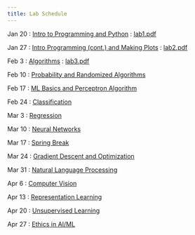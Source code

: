 ```yaml
---
title: Lab Schedule
---
```


Jan 20
: [Intro to Programming and Python](https://colab.research.google.com/drive/1N6QhRX_0AGFINkYDwXWO8QtiWJrTCzCy?usp=sharing)
  : [lab1.pdf](https://drive.google.com/file/d/1-ZCVnDgR7MNeJhjGkTu6C9iPGbqM_Hib/view?usp=sharing)

Jan 27
: [Intro Programming (cont.) and Making Plots](https://colab.research.google.com/drive/12IAow8oi-1_Lgxtfz0_pZyhgy06hrT1U?usp=sharing)
  : [lab2.pdf](https://drive.google.com/file/d/1S99ANhfWaFJ2j3q15Zyf6b2VWeN7houY/view?usp=sharing)

Feb 3
: [Algorithms](https://colab.research.google.com/drive/1S9gvJ4Y8y-30x3e41zcTtMVz8roKA8d9?usp=sharing)
  : [lab3.pdf](https://drive.google.com/file/d/1K3IExJTNH9aG7s5sz_mD8QGlRW9-XXEC/view?usp=sharing)

Feb 10
: [Probability and Randomized Algorithms](https://colab.research.google.com/drive/1w6zklbTwj3AsWT0BbLU5Hl7TiAAzoZsO?usp=sharing)

Feb 17
: [ML Basics and Perceptron Algorithm](#)

Feb 24
: [Classification](#)

Mar 3
: [Regression](#)

Mar 10
: [Neural Networks](#)

Mar 17
: [Spring Break](#)

Mar 24
: [Gradient Descent and Optimization](#)

Mar 31
: [Natural Language Processing](#)

Apr 6
: [Computer Vision](#)

Apr 13
: [Representation Learning](#)

Apr 20
: [Unsupervised Learning](#)

Apr 27
: [Ethics in AI/ML](#)
